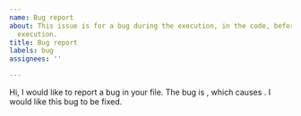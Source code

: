 ```yaml
---
name: Bug report
about: This issue is for a bug during the execution, in the code, before or after
  execution.
title: Bug report
labels: bug
assignees: ''

---
```

Hi, I would like to report a bug in your file. The bug is , which causes . I would like this bug to be fixed.
